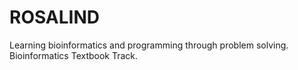 # ROSALIND
Learning bioinformatics and programming through problem solving.
Bioinformatics Textbook Track.
